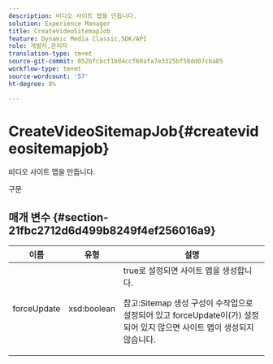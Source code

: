 ```yaml
---
description: 비디오 사이트 맵을 만듭니다.
solution: Experience Manager
title: CreateVideoSitemapJob
feature: Dynamic Media Classic,SDK/API
role: 개발자,관리자
translation-type: tm+mt
source-git-commit: 052bfcbcf1bd4ccf60afa7e3325bf58dd07cba85
workflow-type: tm+mt
source-wordcount: '57'
ht-degree: 8%

---
```



# CreateVideoSitemapJob{#createvideositemapjob}

비디오 사이트 맵을 만듭니다.

구문

## 매개 변수 {#section-21fbc2712d6d499b8249f4ef256016a9}

<table id="table_7B459A9D55CE49A38D8A77CBD229033A"> 
 <thead> 
  <tr> 
   <th colname="col1" class="entry"> 이름 </th> 
   <th colname="col2" class="entry"> 유형 </th> 
   <th colname="col3" class="entry"> 설명 </th> 
  </tr> 
 </thead>
 <tbody> 
  <tr> 
   <td colname="col1"> <span class="codeph"> <span class="varname"> forceUpdate</span> </span> </td> 
   <td colname="col2"> <span class="codeph"> xsd:boolean</span> </td> 
   <td colname="col3"><span class="codeph"> true</span>로 설정되면 사이트 맵을 생성합니다. <p><p>참고:Sitemap 생성 구성이 수작업으로 설정되어 있고 <span class="codeph"> forceUpdate</span>이(가) 설정되어 있지 않으면 사이트 맵이 생성되지 않습니다. </p></p></td> 
  </tr> 
 </tbody> 
</table>

